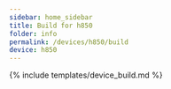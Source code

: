 ```yaml
---
sidebar: home_sidebar
title: Build for h850
folder: info
permalink: /devices/h850/build
device: h850
---
```

{% include templates/device_build.md %}
